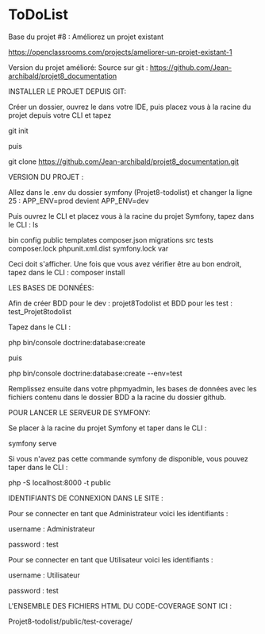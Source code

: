 ToDoList
========

Base du projet #8 : Améliorez un projet existant

https://openclassrooms.com/projects/ameliorer-un-projet-existant-1




Version du projet amélioré:
Source sur git : https://github.com/Jean-archibald/projet8_documentation

INSTALLER LE PROJET DEPUIS GIT:

Créer un dossier, ouvrez le dans votre IDE, puis placez vous à la racine du projet depuis votre CLI et tapez 

git init

puis

git clone https://github.com/Jean-archibald/projet8_documentation.git

VERSION DU PROJET :

Allez dans le .env du dossier symfony (Projet8-todolist) et changer la ligne 25 : 
APP_ENV=prod 
devient
APP_ENV=dev

Puis ouvrez le CLI et placez vous à la racine du projet Symfony, tapez dans le CLI : ls

bin                     config                  public                  templates
composer.json           migrations              src                     tests
composer.lock           phpunit.xml.dist        symfony.lock            var

Ceci doit s'afficher.
Une fois que vous avez vérifier être au bon endroit, tapez dans le CLI : composer install

LES BASES DE DONNÉES:

Afin de créer BDD pour le dev : projet8Todolist et  BDD pour les test : test_Projet8todolist

Tapez dans le CLI : 

php bin/console doctrine:database:create 

puis

php bin/console doctrine:database:create --env=test

Remplissez ensuite dans votre phpmyadmin, les bases de données avec les fichiers contenu dans le dossier BDD a la racine du dossier github.

POUR LANCER LE SERVEUR DE SYMFONY:

Se placer à la racine du projet Symfony et taper dans le CLI : 

symfony serve

Si vous n'avez pas cette commande symfony de disponible, vous pouvez taper dans le CLI :

php -S localhost:8000 -t public

IDENTIFIANTS DE CONNEXION DANS LE SITE :

Pour se connecter en tant que Administrateur voici les identifiants : 

username : Administrateur

password : test

Pour se connecter en tant que Utilisateur voici les identifiants : 

username : Utilisateur

password : test

L'ENSEMBLE DES FICHIERS HTML DU CODE-COVERAGE SONT ICI :

Projet8-todolist/public/test-coverage/




